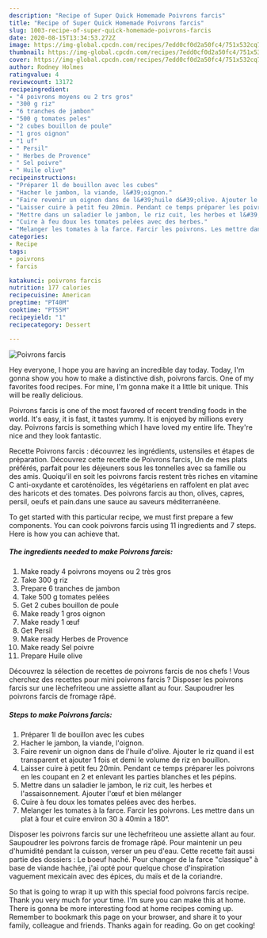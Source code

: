 ```yaml
---
description: "Recipe of Super Quick Homemade Poivrons farcis"
title: "Recipe of Super Quick Homemade Poivrons farcis"
slug: 1003-recipe-of-super-quick-homemade-poivrons-farcis
date: 2020-08-15T13:34:53.272Z
image: https://img-global.cpcdn.com/recipes/7edd0cf0d2a50fc4/751x532cq70/poivrons-farcis-photo-principale-de-la-recette.jpg
thumbnail: https://img-global.cpcdn.com/recipes/7edd0cf0d2a50fc4/751x532cq70/poivrons-farcis-photo-principale-de-la-recette.jpg
cover: https://img-global.cpcdn.com/recipes/7edd0cf0d2a50fc4/751x532cq70/poivrons-farcis-photo-principale-de-la-recette.jpg
author: Rodney Holmes
ratingvalue: 4
reviewcount: 13172
recipeingredient:
- "4 poivrons moyens ou 2 trs gros"
- "300 g riz"
- "6 tranches de jambon"
- "500 g tomates peles"
- "2 cubes bouillon de poule"
- "1 gros oignon"
- "1 uf"
- " Persil"
- " Herbes de Provence"
- " Sel poivre"
- " Huile olive"
recipeinstructions:
- "Préparer 1l de bouillon avec les cubes"
- "Hacher le jambon, la viande, l&#39;oignon."
- "Faire revenir un oignon dans de l&#39;huile d&#39;olive. Ajouter le riz quand il est transparent et ajouter 1 fois et demi le volume de riz en bouillon."
- "Laisser cuire à petit feu 20min. Pendant ce temps préparer les poivrons en les coupant en 2 et enlevant les parties blanches et les pépins."
- "Mettre dans un saladier le jambon, le riz cuit, les herbes et l&#39;assaisonnement. Ajouter l&#39;œuf et bien mélanger"
- "Cuire à feu doux les tomates pelées avec des herbes."
- "Melanger les tomates à la farce. Farcir les poivrons. Les mettre dans un plat à four et cuire environ 30 à 40min a 180°."
categories:
- Recipe
tags:
- poivrons
- farcis

katakunci: poivrons farcis 
nutrition: 177 calories
recipecuisine: American
preptime: "PT40M"
cooktime: "PT55M"
recipeyield: "1"
recipecategory: Dessert

---
```



![Poivrons farcis](https://img-global.cpcdn.com/recipes/7edd0cf0d2a50fc4/751x532cq70/poivrons-farcis-photo-principale-de-la-recette.jpg)

Hey everyone, I hope you are having an incredible day today. Today, I'm gonna show you how to make a distinctive dish, poivrons farcis. One of my favorites food recipes. For mine, I'm gonna make it a little bit unique. This will be really delicious.

Poivrons farcis is one of the most favored of recent trending foods in the world. It's easy, it is fast, it tastes yummy. It is enjoyed by millions every day. Poivrons farcis is something which I have loved my entire life. They're nice and they look fantastic.

Recette Poivrons farcis : découvrez les ingrédients, ustensiles et étapes de préparation. Découvrez cette recette de Poivrons farcis, Un de mes plats préférés, parfait pour les déjeuners sous les tonnelles avec sa famille ou des amis. Quoiqu&#39;il en soit les poivrons farcis restent très riches en vitamine C anti-oxydante et caroténoïdes, les végétariens en raffolent en plat avec des haricots et des tomates. Des poivrons farcis au thon, olives, capres, persil, oeufs et pain.dans une sauce au saveurs méditerranéene.


To get started with this particular recipe, we must first prepare a few components. You can cook poivrons farcis using 11 ingredients and 7 steps. Here is how you can achieve that.

<!--inarticleads1-->

##### The ingredients needed to make Poivrons farcis:

1. Make ready 4 poivrons moyens ou 2 très gros
1. Take 300 g riz
1. Prepare 6 tranches de jambon
1. Take 500 g tomates pelées
1. Get 2 cubes bouillon de poule
1. Make ready 1 gros oignon
1. Make ready 1 œuf
1. Get  Persil
1. Make ready  Herbes de Provence
1. Make ready  Sel poivre
1. Prepare  Huile olive


Découvrez la sélection de recettes de poivrons farcis de nos chefs ! Vous cherchez des recettes pour mini poivrons farcis ? Disposer les poivrons farcis sur une lèchefriteou une assiette allant au four. Saupoudrer les poivrons farcis de fromage râpé. 

<!--inarticleads2-->

##### Steps to make Poivrons farcis:

1. Préparer 1l de bouillon avec les cubes
1. Hacher le jambon, la viande, l&#39;oignon.
1. Faire revenir un oignon dans de l&#39;huile d&#39;olive. Ajouter le riz quand il est transparent et ajouter 1 fois et demi le volume de riz en bouillon.
1. Laisser cuire à petit feu 20min. Pendant ce temps préparer les poivrons en les coupant en 2 et enlevant les parties blanches et les pépins.
1. Mettre dans un saladier le jambon, le riz cuit, les herbes et l&#39;assaisonnement. Ajouter l&#39;œuf et bien mélanger
1. Cuire à feu doux les tomates pelées avec des herbes.
1. Melanger les tomates à la farce. Farcir les poivrons. Les mettre dans un plat à four et cuire environ 30 à 40min a 180°.


Disposer les poivrons farcis sur une lèchefriteou une assiette allant au four. Saupoudrer les poivrons farcis de fromage râpé. Pour maintenir un peu d&#39;humidité pendant la cuisson, verser un peu d&#39;eau. Cette recette fait aussi partie des dossiers : Le boeuf haché. Pour changer de la farce &#34;classique&#34; à base de viande hachée, j&#39;ai opté pour quelque chose d&#39;inspiration vaguement mexicain avec des épices, du maïs et de la coriandre. 

So that is going to wrap it up with this special food poivrons farcis recipe. Thank you very much for your time. I'm sure you can make this at home. There is gonna be more interesting food at home recipes coming up. Remember to bookmark this page on your browser, and share it to your family, colleague and friends. Thanks again for reading. Go on get cooking!
